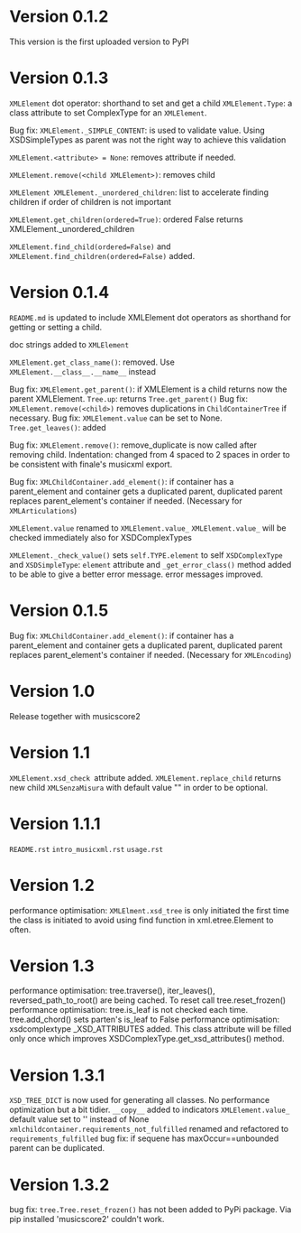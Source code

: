# Version 0.1.2

This version is the first uploaded version to PyPI

# Version 0.1.3

`XMLElement` dot operator: shorthand to set and get a child `XMLElement.Type`: a class attribute to set ComplexType for an `XMLElement`.

Bug fix: `XMLElement._SIMPLE_CONTENT`: is used to validate value. Using XSDSimpleTypes as parent was not the right way to achieve this
validation

`XMLElement.<attribute> = None`: removes attribute if needed.

`XMLElement.remove(<child XMLElement>)`: removes child

`XMLElement XMLElement._unordered_children`: list to accelerate finding children if order of children is not important

`XMLElement.get_children(ordered=True)`: ordered False returns XMLElement._unordered_children

`XMLElement.find_child(ordered=False)` and `XMLElement.find_children(ordered=False)` added.

# Version 0.1.4

`README.md` is updated to include XMLElement dot operators as shorthand for getting or setting a child.

doc strings added to `XMLElement`

`XMLElement.get_class_name()`: removed. Use `XMLElement.__class__.__name__` instead

Bug fix: `XMLElement.get_parent()`: if XMLElement is a child returns now the parent XMLElement.
`Tree.up`: returns `Tree.get_parent()`
Bug fix: `XMLElement.remove(<child>)` removes duplications in `ChildContainerTree` if necessary. Bug fix: `XMLElement.value` can be set to
None.
`Tree.get_leaves()`: added

Bug fix: `XMLElement.remove()`: remove_duplicate is now called after removing child. Indentation: changed from 4 spaced to 2 spaces in order
to be consistent with finale's musicxml export.

Bug fix: `XMLChildContainer.add_element()`: if container has a parent_element and container gets a duplicated parent, duplicated parent
replaces parent_element's container if needed. (Necessary for `XMLArticulations`)

`XMLElement.value` renamed to `XMLElement.value_`
`XMLElement.value_` will be checked immediately also for XSDComplexTypes

`XMLElement._check_value()` sets `self.TYPE.element` to self
`XSDComplexType` and `XSDSimpleType`: `element` attribute and `_get_error_class()` method added to be able to give a better error message.
error messages improved.

# Version 0.1.5
Bug fix: `XMLChildContainer.add_element()`: if container has a parent_element and container gets a duplicated parent, duplicated parent
replaces parent_element's container if needed. (Necessary for `XMLEncoding`)

# Version 1.0
Release together with musicscore2

# Version 1.1
`XMLElement.xsd_check `attribute added.
`XMLElement.replace_child` returns new child
`XMLSenzaMisura` with default value "" in order to be optional.

# Version 1.1.1
`README.rst`
`intro_musicxml.rst`
`usage.rst`

# Version 1.2
performance optimisation: `XMLElment.xsd_tree` is only initiated the first time the class is initiated to avoid using find function in 
xml.etree.Element to often.

# Version 1.3
performance optimisation: tree.traverse(), iter_leaves(), reversed_path_to_root() are being cached. To reset call tree.reset_frozen()
performance optimisation: tree.is_leaf is not checked each time. tree.add_chord() sets parten's is_leaf to False
performance optimisation: xsdcomplextype _XSD_ATTRIBUTES added. This class attribute will be filled only once which improves XSDComplexType.get_xsd_attributes() method.

# Version 1.3.1
``XSD_TREE_DICT`` is now used for generating all classes. No performance optimization but a bit tidier. 
``__copy__`` added to indicators
``XMLElement.value_`` default value set to '' instead of None
``xmlchildcontainer.requirements_not_fulfilled`` renamed and refactored to ``requirements_fulfilled``
bug fix: if sequene has maxOccur==unbounded parent can be duplicated.

# Version 1.3.2
bug fix: ``tree.Tree.reset_frozen()`` has not been added to PyPi package. Via pip installed 'musicscore2' couldn't work.


